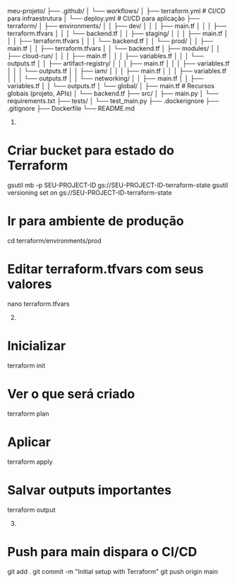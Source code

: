 meu-projeto/
├── .github/
│ └── workflows/
│ ├── terraform.yml # CI/CD para infraestrutura
│ └── deploy.yml # CI/CD para aplicação
├── terraform/
│ ├── environments/
│ │ ├── dev/
│ │ │ ├── main.tf
│ │ │ ├── terraform.tfvars
│ │ │ └── backend.tf
│ │ ├── staging/
│ │ │ ├── main.tf
│ │ │ ├── terraform.tfvars
│ │ │ └── backend.tf
│ │ └── prod/
│ │ ├── main.tf
│ │ ├── terraform.tfvars
│ │ └── backend.tf
│ ├── modules/
│ │ ├── cloud-run/
│ │ │ ├── main.tf
│ │ │ ├── variables.tf
│ │ │ └── outputs.tf
│ │ ├── artifact-registry/
│ │ │ ├── main.tf
│ │ │ ├── variables.tf
│ │ │ └── outputs.tf
│ │ ├── iam/
│ │ │ ├── main.tf
│ │ │ ├── variables.tf
│ │ │ └── outputs.tf
│ │ └── networking/
│ │ ├── main.tf
│ │ ├── variables.tf
│ │ └── outputs.tf
│ └── global/
│ ├── main.tf # Recursos globais (projeto, APIs)
│ └── backend.tf
├── src/
│ ├── main.py
│ └── requirements.txt
├── tests/
│ └── test_main.py
├── .dockerignore
├── .gitignore
├── Dockerfile
└── README.md

1.

# Criar bucket para estado do Terraform

gsutil mb -p SEU-PROJECT-ID gs://SEU-PROJECT-ID-terraform-state
gsutil versioning set on gs://SEU-PROJECT-ID-terraform-state

# Ir para ambiente de produção

cd terraform/environments/prod

# Editar terraform.tfvars com seus valores

nano terraform.tfvars

2.

# Inicializar

terraform init

# Ver o que será criado

terraform plan

# Aplicar

terraform apply

# Salvar outputs importantes

terraform output

3.

# Push para main dispara o CI/CD

git add .
git commit -m "Initial setup with Terraform"
git push origin main

